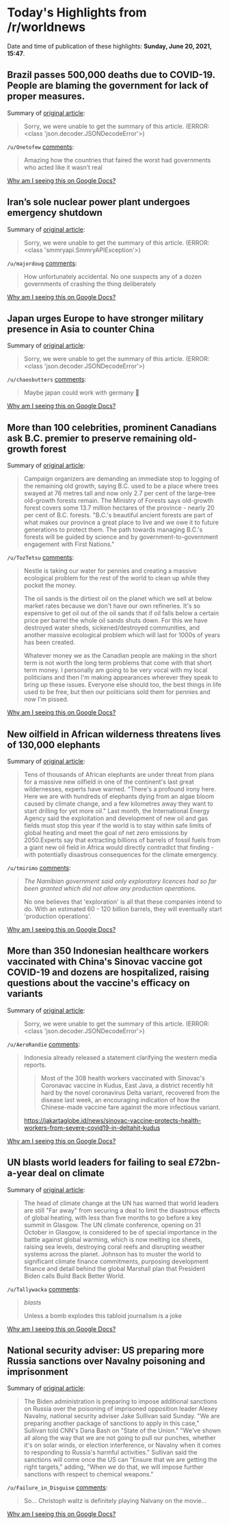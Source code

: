 # Today's Highlights from /r/worldnews

Date and time of publication of these highlights: **Sunday, June 20, 2021, 15:47**.

## Brazil passes 500,000 deaths due to COVID-19. People are blaming the government for lack of proper measures.

Summary of [original article](https://www.bsocialplus.com/post/brazil-s-passes-500-000-death-due-to-covid-19-what-you-need-to-know):

> Sorry, we were unable to get the summary of this article. (ERROR: <class 'json.decoder.JSONDecodeError'>)

`/u/Onetofew` [comments](https://www.reddit.com/r/worldnews/comments/o498gi/brazil_passes_500000_deaths_due_to_covid19_people/):

> Amazing how the countries that faired the worst had governments who acted like it wasn’t real

[Why am I seeing this on Google Docs?](https://docs.google.com/document/d/1Dc6We63vOXIZsc0op-Bt4abqkYjXzOigalQqFxmvvbM/edit?usp=sharing)

## Iran’s sole nuclear power plant undergoes emergency shutdown

Summary of [original article](https://apnews.com/article/middle-east-iran-europe-entertainment-business-6729095cdbc15443c6135142e2d755e3):

> Sorry, we were unable to get the summary of this article. (ERROR: <class 'smmryapi.SmmryAPIException'>)

`/u/majordoug` [comments](https://www.reddit.com/r/worldnews/comments/o4b1y0/irans_sole_nuclear_power_plant_undergoes/):

> How unfortunately accidental. No one suspects any of a dozen governments of crashing the thing deliberately

[Why am I seeing this on Google Docs?](https://docs.google.com/document/d/1Dc6We63vOXIZsc0op-Bt4abqkYjXzOigalQqFxmvvbM/edit?usp=sharing)

## Japan urges Europe to have stronger military presence in Asia to counter China

Summary of [original article](https://www.scmp.com/news/china/diplomacy/article/3138077/japan-urges-europe-have-stronger-military-presence-asia-tackle):

> Sorry, we were unable to get the summary of this article. (ERROR: <class 'json.decoder.JSONDecodeError'>)

`/u/chaosbutters` [comments](https://www.reddit.com/r/worldnews/comments/o44yz3/japan_urges_europe_to_have_stronger_military/):

> Maybe japan could work with germany 🧐

[Why am I seeing this on Google Docs?](https://docs.google.com/document/d/1Dc6We63vOXIZsc0op-Bt4abqkYjXzOigalQqFxmvvbM/edit?usp=sharing)

## More than 100 celebrities, prominent Canadians ask B.C. premier to preserve remaining old-growth forest

Summary of [original article](https://www.cbc.ca/news/canada/british-columbia/old-growth-forest-letter-to-premier-john-horgan-canopy-1.6071822):

> Campaign organizers are demanding an immediate stop to logging of the remaining old growth, saying B.C. used to be a place where trees swayed at 76 metres tall and now only 2.7 per cent of the large-tree old-growth forests remain. The Ministry of Forests says old-growth forest covers some 13.7 million hectares of the province - nearly 20 per cent of B.C. forests. "B.C.'s beautiful ancient forests are part of what makes our province a great place to live and we owe it to future generations to protect them. The path towards managing B.C.'s forests will be guided by science and by government-to-government engagement with First Nations."

`/u/TozTetsu` [comments](https://www.reddit.com/r/worldnews/comments/o449xm/more_than_100_celebrities_prominent_canadians_ask/):

> Nestle is taking our water for pennies and creating a massive ecological problem for the rest of the world to clean up while they pocket the money.
> 
> The oil sands is the dirtiest oil on the planet which we sell at below market rates because we don't have our own refineries.  It's so expensive to get oil out of the oil sands that if oil falls below a certain price per barrel the whole oil sands shuts down.  For this we have destroyed water sheds, sickened/destroyed communities, and another massive ecological problem which will last for 1000s of years has been created.
> 
> Whatever money we as the Canadian people are making in the short term is not worth the long term problems that come with that short term money.  I personally am going to be very vocal with my local politicians and then I'm making appearances wherever they speak to bring up these issues.  Everyone else should too, the best things in life used to be free, but then our politicians sold them for pennies and now I'm pissed.

[Why am I seeing this on Google Docs?](https://docs.google.com/document/d/1Dc6We63vOXIZsc0op-Bt4abqkYjXzOigalQqFxmvvbM/edit?usp=sharing)

## New oilfield in African wilderness threatens lives of 130,000 elephants

Summary of [original article](https://www.theguardian.com/environment/2021/jun/20/new-oilfield-in-african-wilderness-threatens-lives-of-130000-elephants):

> Tens of thousands of African elephants are under threat from plans for a massive new oilfield in one of the continent's last great wildernesses, experts have warned. "There's a profound irony here. Here we are with hundreds of elephants dying from an algae bloom caused by climate change, and a few kilometres away they want to start drilling for yet more oil." Last month, the International Energy Agency said the exploitation and development of new oil and gas fields must stop this year if the world is to stay within safe limits of global heating and meet the goal of net zero emissions by 2050.Experts say that extracting billions of barrels of fossil fuels from a giant new oil field in Africa would directly contradict that finding - with potentially disastrous consequences for the climate emergency.

`/u/tmirimo` [comments](https://www.reddit.com/r/worldnews/comments/o41x4k/new_oilfield_in_african_wilderness_threatens/):

> *The Namibian government said only exploratory licences had so far been granted which did not allow any production operations.*
> 
> No one believes that 'exploration' is all that these companies intend to do. With an estimated 60 - 120 billion barrels, they will eventually start 'production operations'.

[Why am I seeing this on Google Docs?](https://docs.google.com/document/d/1Dc6We63vOXIZsc0op-Bt4abqkYjXzOigalQqFxmvvbM/edit?usp=sharing)

## More than 350 Indonesian healthcare workers vaccinated with China's Sinovac vaccine got COVID-19 and dozens are hospitalized, raising questions about the vaccine's efficacy on variants

Summary of [original article](https://www.businessinsider.com/350-indonesian-healthcare-workers-got-china-sinovac-vaccine-covid-19-2021-6):

> Sorry, we were unable to get the summary of this article. (ERROR: <class 'json.decoder.JSONDecodeError'>)

`/u/AeroRandie` [comments](https://www.reddit.com/r/worldnews/comments/o40804/more_than_350_indonesian_healthcare_workers/):

> Indonesia already released a statement clarifying the western media reports.
> >Most of the 308 health workers vaccinated with Sinovac's Coronavac vaccine in Kudus, East Java, a district recently hit hard by the novel coronavirus Delta variant, recovered from the disease last week, an encouraging indication of how the Chinese-made vaccine fare against the more infectious variant. 
> 
> https://jakartaglobe.id/news/sinovac-vaccine-protects-health-workers-from-severe-covid19-in-deltahit-kudus

[Why am I seeing this on Google Docs?](https://docs.google.com/document/d/1Dc6We63vOXIZsc0op-Bt4abqkYjXzOigalQqFxmvvbM/edit?usp=sharing)

## UN blasts world leaders for failing to seal £72bn-a-year deal on climate

Summary of [original article](https://www.theguardian.com/environment/2021/jun/20/un-blasts-world-leaders-for-failing-to-seal-72bn-a-year-deal-on-climate):

> The head of climate change at the UN has warned that world leaders are still "Far away" from securing a deal to limit the disastrous effects of global heating, with less than five months to go before a key summit in Glasgow. The UN climate conference, opening on 31 October in Glasgow, is considered to be of special importance in the battle against global warming, which is now melting ice sheets, raising sea levels, destroying coral reefs and disrupting weather systems across the planet. Johnson has to muster the world to significant climate finance commitments, purposing development finance and detail behind the global Marshall plan that President Biden calls Build Back Better World.

`/u/Tallywacka` [comments](https://www.reddit.com/r/worldnews/comments/o46am0/un_blasts_world_leaders_for_failing_to_seal/):

> *blasts*
> 
> Unless a bomb explodes this tabloid journalism is a joke

[Why am I seeing this on Google Docs?](https://docs.google.com/document/d/1Dc6We63vOXIZsc0op-Bt4abqkYjXzOigalQqFxmvvbM/edit?usp=sharing)

## National security adviser: US preparing more Russia sanctions over Navalny poisoning and imprisonment

Summary of [original article](https://www.cnn.com/2021/06/20/politics/jake-sullivan-russia-sanctions-navalny-cnntv/index.html):

> The Biden administration is preparing to impose additional sanctions on Russia over the poisoning of imprisoned opposition leader Alexey Navalny, national security adviser Jake Sullivan said Sunday. "We are preparing another package of sanctions to apply in this case," Sullivan told CNN's Dana Bash on "State of the Union." "We've shown all along the way that we are not going to pull our punches, whether it's on solar winds, or election interference, or Navalny when it comes to responding to Russia's harmful activities." Sullivan said the sanctions will come once the US can "Ensure that we are getting the right targets," adding, "When we do that, we will impose further sanctions with respect to chemical weapons."

`/u/Failure_in_Disguise` [comments](https://www.reddit.com/r/worldnews/comments/o4bgcj/national_security_adviser_us_preparing_more/):

> So... Christoph waltz is definitely playing Nalvany on the movie...

[Why am I seeing this on Google Docs?](https://docs.google.com/document/d/1Dc6We63vOXIZsc0op-Bt4abqkYjXzOigalQqFxmvvbM/edit?usp=sharing)

